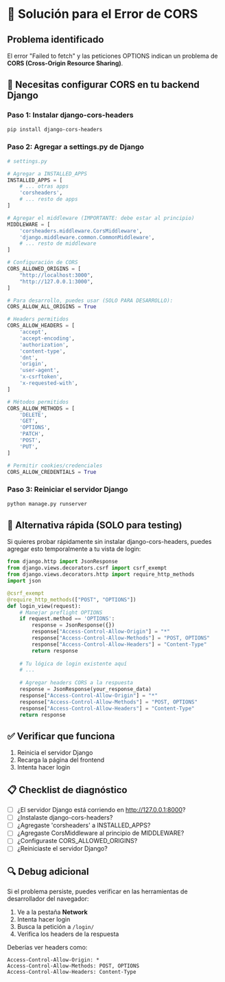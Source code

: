 # 🔧 Solución para el Error de CORS

## Problema identificado
El error "Failed to fetch" y las peticiones OPTIONS indican un problema de **CORS (Cross-Origin Resource Sharing)**.

## 🚨 Necesitas configurar CORS en tu backend Django

### Paso 1: Instalar django-cors-headers
```bash
pip install django-cors-headers
```

### Paso 2: Agregar a settings.py de Django
```python
# settings.py

# Agregar a INSTALLED_APPS
INSTALLED_APPS = [
    # ... otras apps
    'corsheaders',
    # ... resto de apps
]

# Agregar el middleware (IMPORTANTE: debe estar al principio)
MIDDLEWARE = [
    'corsheaders.middleware.CorsMiddleware',
    'django.middleware.common.CommonMiddleware',
    # ... resto de middleware
]

# Configuración de CORS
CORS_ALLOWED_ORIGINS = [
    "http://localhost:3000",
    "http://127.0.0.1:3000",
]

# Para desarrollo, puedes usar (SOLO PARA DESARROLLO):
CORS_ALLOW_ALL_ORIGINS = True

# Headers permitidos
CORS_ALLOW_HEADERS = [
    'accept',
    'accept-encoding',
    'authorization',
    'content-type',
    'dnt',
    'origin',
    'user-agent',
    'x-csrftoken',
    'x-requested-with',
]

# Métodos permitidos
CORS_ALLOW_METHODS = [
    'DELETE',
    'GET',
    'OPTIONS',
    'PATCH',
    'POST',
    'PUT',
]

# Permitir cookies/credenciales
CORS_ALLOW_CREDENTIALS = True
```

### Paso 3: Reiniciar el servidor Django
```bash
python manage.py runserver
```

## 🔄 Alternativa rápida (SOLO para testing)

Si quieres probar rápidamente sin instalar django-cors-headers, puedes agregar esto temporalmente a tu vista de login:

```python
from django.http import JsonResponse
from django.views.decorators.csrf import csrf_exempt
from django.views.decorators.http import require_http_methods
import json

@csrf_exempt
@require_http_methods(["POST", "OPTIONS"])
def login_view(request):
    # Manejar preflight OPTIONS
    if request.method == 'OPTIONS':
        response = JsonResponse({})
        response["Access-Control-Allow-Origin"] = "*"
        response["Access-Control-Allow-Methods"] = "POST, OPTIONS"
        response["Access-Control-Allow-Headers"] = "Content-Type"
        return response
    
    # Tu lógica de login existente aquí
    # ...
    
    # Agregar headers CORS a la respuesta
    response = JsonResponse(your_response_data)
    response["Access-Control-Allow-Origin"] = "*"
    response["Access-Control-Allow-Methods"] = "POST, OPTIONS"
    response["Access-Control-Allow-Headers"] = "Content-Type"
    return response
```

## ✅ Verificar que funciona

1. Reinicia el servidor Django
2. Recarga la página del frontend
3. Intenta hacer login

## 📋 Checklist de diagnóstico

- [ ] ¿El servidor Django está corriendo en http://127.0.0.1:8000?
- [ ] ¿Instalaste django-cors-headers?
- [ ] ¿Agregaste 'corsheaders' a INSTALLED_APPS?
- [ ] ¿Agregaste CorsMiddleware al principio de MIDDLEWARE?
- [ ] ¿Configuraste CORS_ALLOWED_ORIGINS?
- [ ] ¿Reiniciaste el servidor Django?

## 🔍 Debug adicional

Si el problema persiste, puedes verificar en las herramientas de desarrollador del navegador:

1. Ve a la pestaña **Network**
2. Intenta hacer login
3. Busca la petición a `/login/`
4. Verifica los headers de la respuesta

Deberías ver headers como:
```
Access-Control-Allow-Origin: *
Access-Control-Allow-Methods: POST, OPTIONS
Access-Control-Allow-Headers: Content-Type
```
